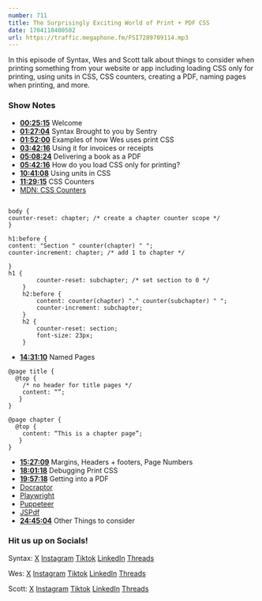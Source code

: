 ```yaml
---
number: 711
title: The Surprisingly Exciting World of Print + PDF CSS
date: 1704110400502
url: https://traffic.megaphone.fm/FSI7289709114.mp3
---
```


In this episode of Syntax, Wes and Scott talk about things to consider when printing something from your website or app including loading CSS only for printing, using units in CSS, CSS counters, creating a PDF, naming pages when printing, and more.

### Show Notes

* **[00:25:15](#t=00:25:15)** Welcome
* **[01:27:04](#t=01:27:04)** Syntax Brought to you by Sentry
* **[01:52:00](#t=01:52:00)** Examples of how Wes uses print CSS
* **[03:42:16](#t=03:42:16)** Using it for invoices or receipts
* **[05:08:24](#t=05:08:24)** Delivering a book as a PDF
* **[05:42:16](#t=05:42:16)** How do you load CSS only for printing?
* **[10:41:08](#t=10:41:08)** Using units in CSS
* **[11:29:15](#t=11:29:15)** CSS Counters
* [MDN: CSS Counters](https://developer.mozilla.org/en-US/docs/Web/CSS/CSS_counter_styles/Using_CSS_counters)
```

body {
counter-reset: chapter; /* create a chapter counter scope */
}

h1:before {
content: "Section " counter(chapter) " ";
counter-increment: chapter; /* add 1 to chapter */

}
h1 {
        counter-reset: subchapter; /* set section to 0 */
    }
    h2:before {
        content: counter(chapter) "." counter(subchapter) " ";
        counter-increment: subchapter;
    }
    h2 {
        counter-reset: section;
        font-size: 23px;
    }
```
* **[14:31:10](#t=14:31:10)** Named Pages
```
@page title {
  @top {
    /* no header for title pages */
    content: “”;
   }
}

@page chapter {
  @top {
    content: “This is a chapter page”;
   }
}
```
* **[15:27:09](#t=15:27:09)** Margins, Headers + footers, Page Numbers
* **[18:01:18](#t=18:01:18)** Debugging Print CSS
* **[19:57:18](#t=19:57:18)** Getting into a PDF
* [Docraptor](http://docraptor.com/)
* [Playwright](https://playwright.dev/)
* [Puppeteer](https://pptr.dev/)
* [JSPdf](https://www.npmjs.com/package/jspdf)
* **[24:45:04](#t=24:45:04)** Other Things to consider

### Hit us up on Socials!

Syntax: [X](https://twitter.com/syntaxfm) [Instagram](https://www.instagram.com/syntax_fm/) [Tiktok](https://www.tiktok.com/@syntaxfm) [LinkedIn](https://www.linkedin.com/company/96077407/admin/feed/posts/) [Threads](https://www.threads.net/@syntax_fm)

Wes: [X](https://twitter.com/wesbos) [Instagram](https://www.instagram.com/wesbos/) [Tiktok](https://www.tiktok.com/@wesbos) [LinkedIn](https://www.linkedin.com/in/wesbos/) [Threads](https://www.threads.net/@wesbos)

Scott: [X](https://twitter.com/stolinski) [Instagram](https://www.instagram.com/stolinski/) [Tiktok](https://www.tiktok.com/@stolinski) [LinkedIn](https://www.linkedin.com/in/stolinski/) [Threads](https://www.threads.net/@stolinski)